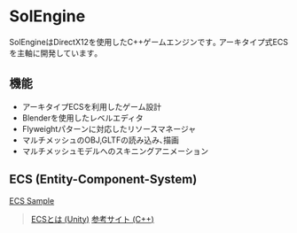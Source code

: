 # SolEngine

SolEngineはDirectX12を使用したC++ゲームエンジンです｡
アーキタイプ式ECSを主軸に開発しています｡

機能
- 
- アーキタイプECSを利用したゲーム設計
- Blenderを使用したレベルエディタ
- Flyweightパターンに対応したリソースマネージャ
- マルチメッシュのOBJ,GLTFの読み込み､描画
- マルチメッシュモデルへのスキニングアニメーション

## ECS (Entity-Component-System)

[ECS Sample](/Images/ECS.png)


>[ECSとは (Unity)](https://www.bing.com/ck/a?!&&p=22fc76fd9c67fa0d465343ad4225d48d5da80c2026278fffedf7113d576151f6JmltdHM9MTczMDI0NjQwMA&ptn=3&ver=2&hsh=4&fclid=0aa3bc30-5ae8-629c-3d7e-a89e5b866383&u=a1L3ZpZGVvcy9yaXZlcnZpZXcvcmVsYXRlZHZpZGVvP3E9RUNTK1VuaXR5Jm1pZD01OTg3OTE0NjNDQzU2REUxOEZDMjU5ODc5MTQ2M0NDNTZERTE4RkMyJkZPUk09VklSRQ&ntb=1)
[参考サイト (C++)](https://qiita.com/harayuu10/items/e15b02e3b0f3081d729b)

